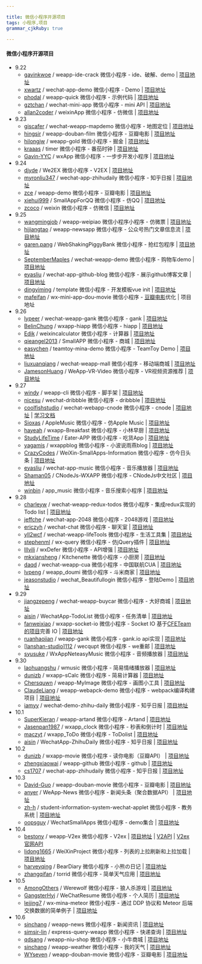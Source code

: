 ```yaml
---

title: 微信小程序开源项目 
tags: 小程序,项目
grammar_cjkRuby: true

---
```


#### **微信小程序开源项目** 

 - 9.22
   -  [gavinkwoe][1] / weapp-ide-crack 微信小程序 - ide、破解、demo | [项目地址][2]
   - [xwartz][3] / wechat-app-demo 微信小程序 - Demo | [项目地址][4]
   - [phodal][5] / weapp-quick 微信小程序 - 示例代码 | [项目地址][6]
   - [gztchan][7] / wechat-mini-app 微信小程序 - mini API | [项目地址][8]
   - [allan2coder][9] / weixinApp 微信小程序 - 仿微信 | [项目地址][10]
 - 9.23
    - [giscafer][11] / wechat-weapp-mapdemo 微信小程序 - 地图定位 | [项目地址][12]
    - [hingsir][13] / weapp-douban-film 微信小程序 - 豆瓣电影 | [项目地址][14]
    - [hilongjw][15] / weapp-gold 微信小程序 - 掘金 | [项目地址][16]
    - [kraaas][17] / timer 微信小程序 - 番茄时钟 | [项目地址][18]
    - [Gavin-YYC][19] / wxApp 微信小程序 - 一步步开发小程序 | [项目地址][20]
 - 9.24
   - [djyde][21] / We2EX 微信小程序 - V2EX | [项目地址][22]
   - [myronliu347][23] / wechat-app-zhihudaily 微信小程序 - 知乎日报 | [项目地址][24]
   - [zce][25] / weapp-demo 微信小程序 - 豆瓣电影 | [项目地址][26]
   - [xiehui999][27] / SmallAppForQQ 微信小程序 - 仿QQ | [项目地址][28]
   - [zcoco][29] / weixin 微信小程序 - 仿微信 | [项目地址][30]
 - 9.25
   - [wangmingjob][31] / weapp-weipiao 微信小程序小程序 - 仿微票 | [项目地址][32] 
   - [hijiangtao][33] / weapp-newsapp 微信小程序 - 公众号热门文章信息流 | [项目地址][34]
   - [garen.pang][35] / WebShakingPiggyBank 微信小程序 - 抢红包程序 | [项目地址][36]
   - [SeptemberMaples][37] / wechat-weapp-demo 微信小程序 - 购物车demo | [项目地址][38]
   - [eyasliu][39] / wechat-app-github-blog 微信小程序 - 展示github博客文章 | [项目地址][40]
   - [dingyiming][41] / template 微信小程序 - 开发模板vue init | [项目地址][42]
   - [mafeifan][43] / wx-mini-app-dou-movie 微信小程序 - [豆瓣电影][44]优化 | 项目地址
 - 9.26
   - [lypeer][45] / wechat-weapp-gank 微信小程序 - gank | [项目地址][46]
   - [BelinChung][47] / wxapp-hiapp 微信小程序 - hiapp | [项目地址][48]
   - [Edik][49] / weixincalculator 微信小程序 - 计算器 | [项目地址][50]
   - [qieangel2013][51] / SmallAPP 微信小程序 - 商城 | [项目地址][52]
   - [easychen][53] / teamtoy-mina-demo 微信小程序 - TeamToy Demo | [项目地址][54]
   - [liuxuanqiang][55] / wechat-weapp-mall 微信小程序 - 移动端商城 | [项目地址][56]
   - [JamesonHuang][57] / WeApp-VR-Video 微信小程序 - VR视频资源推荐 | [项目地址][58]
 - 9.27
   - [windy][59] / weapp-cli 微信小程序 - 脚手架 | [项目地址][60]
   - [nicesu][61] / wechat-dribbble 微信小程序 - dribbble | [项目地址][62]
   - [coolfishstudio][63] / wechat-webapp-cnode 微信小程序 - cnode |  [项目地址][64] | [学习文档][65]
   - [Sioxas][66] / AppleMusic 微信小程序 - 仿Apple Music | [项目地址][67]
   - [hayeah][68] / wxapp-Breakfast 微信小程序 - 小林早厨 | [项目地址][69]
   - [StudyLifeTime][70] / Eater-APP 微信小程序 - 吃货App | [项目地址][71]
   - [yagamis][72] / wxappblog 微信小程序 - 小波说雨燕blog | [项目地址][73]
   - [CrazyCodes][74] / WeiXin-SmallApps-Information 微信小程序 - 仿今日头条 | [项目地址][75]
   - [eyasliu][76] / wechat-app-music 微信小程序 - 音乐播放器 | [项目地址][77]
   - [Shaman05][78] / CNodeJs-WXAPP 微信小程序 - CNodeJs中文社区 | [项目地址][79]
   - [winbin][80] / app_music 微信小程序 - 音乐搜索小程序 | [项目地址][81]
 - 9.28
    - [charleyw][82] / wechat-weapp-redux-todos 微信小程序 - 集成redux实现的Todo list | [项目地址][83]
    - [jeffche][84] / wechat-app-2048 微信小程序 - 2048游戏 | [项目地址][85]
    - [ericzyh][86] / wechat-chat 微信小程序 - 聊天室 | [项目地址][87]
    - [yll2wcf][88] / wechat-weapp-lifeTools 微信小程序 - 生活工具集 | [项目地址][89]
    - [stephenml][90] / wx-query 微信小程序 - 仿jQuery插件 | [项目地址][91]
    - [Illvili][92] / wxDefer 微信小程序 - API增强 | [项目地址][93]
    - [mkxiansheng][94] / Kitchenette  微信小程序 - 小厨房 | [项目地址][95]
    - [daqd][96] / wechat-weapp-cua 微信小程序 - 中国联航CUA | [项目地址][97]
    - [lvpeng][98] / weapp_doumi 微信小程序 - 斗米商家 | [项目地址][99]
    - [jeasonstudio][100] / wechat_Beautifullogin 微信小程序 - 登陆Demo | [项目地址][101]
 - 9.29
   - [jiangzepeng][102] / wechat-weapp-buycar 微信小程序 - 大好商城 | [项目地址][103]
   - [aisin][104] / WechatApp-TodoList 微信小程序 - 任务清单 | [项目地址][105]
   - [fanweixiao][106] / wxapp-socket-io 微信小程序 - Socket IO 基于[CFETeam的项目][107]完善 IO | [项目地址][108]
   - [ruanhaojian][109] / weapp-gank 微信小程序 - gank.io api实现 | [项目地址][110]
   - [[lanshan-studio][111]][112] / wecqupt 微信小程序 - we重邮 | [项目地址][113]
   - [syusuke][114] / WxAppNeteasyMusic 微信小程序 - 音频播放器 | [项目地址][115]
 - 9.30
   - [laohuangshu][116] / wmusic 微信小程序 - 简易情绪播放器 | [项目地址][117]
   - [dunizb][118] / wxapp-sCalc 微信小程序 - 简易计算器 | [项目地址][119]
   - [Chersquwn][120] / weapp-MyImage 微信小程序 - 画图小工具 | [项目地址][121]
   - [ClaudeLiang][122] / weapp-webapck-demo 微信小程序 - webpack编译构建项目 | [项目地址][123]
   - [iamyy][124] / wechat-demo-zhihu-daily 微信小程序 - 知乎日报 | [项目地址][125]
 - 10.1
   - [SuperKieran][126] / weapp-artand 微信小程序 - Artand | [项目地址][127]
   - [Jasenpan1987][128] / wxapp_clock 微信小程序 - 秒表和倒计时 | [项目地址][129]
   - [maczyt][130] / wxapp_ToDo 微信小程序 - ToDolist | [项目地址][131]
   - [aisin][104] / WechatApp-ZhihuDaily 微信小程序 - 知乎日报 | [项目地址][132]
 - 10.2
   - [dunizb][133] / wxapp-movie 微信小程序 - 读你电影（豆瓣API） | [项目地址][134]
   - [zhengxiaowai][135] / weapp-github 微信小程序 - github | [项目地址][136]
   - [cs1707][137] / wechat-app-zhihudaily 微信小程序 - 知乎日报 | [项目地址][138]
 - 10.3
   - [David-Guo][139] / weapp-douban-movie 微信小程序 - 豆瓣电影 | [项目地址][140]
   - [anyer][141] / WeApp-News 微信小程序 - 新闻头条（聚合数据API） | [项目地址][142] 
   - [zh-h][143] / student-information-system-wechat-applet 微信小程序 - 教务系统 | [项目地址][144]
   - [oopsguy][145] / WechatSmallApps 微信小程序 - demo集合 | [项目地址][146]
 - 10.4
   - [bestony][147] / weapp-V2ex 微信小程序 - V2ex | [项目地址][148] | [V2API][149] | [V2ex 官网API][150]
   - [lidong1665][151] / WeiXinProject 微信小程序 - 列表的上拉刷新和上拉加载 | [项目地址][152] 
   - [harveyqing][153] / BearDiary 微信小程序 - 小熊の日记 | [项目地址][154]
   - [zhangqifan][155] / torrid 微信小程序 - 简单天气应用 | [项目地址][156]
 - 10.5
   - [AmongOthers][157] / Werewolf 微信小程序 - 狼人杀游戏 | [项目地址][158]
   - [GangsterHyj][159] / WeChatResume 微信小程序 - 个人简历 | [项目地址][160]
   - [leijing7][161] / wx-mina-meteor 微信小程序 - 通过 DDP 协议和 Meteor 后端交换数据的简单例子 | [项目地址][162]
 - 10.6
   - [sinchang][163] / weapp-news 微信小程序 - 新闻资讯 | [项目地址][164]
   - [simsir-lin][165] / express-query-weapp 微信小程序 - 快递查询 | [项目地址][166]
   - [qdsang][167] / weapp-niu-shop 微信小程序 - 小牛商城 | [项目地址][168]
   - [sinchang][169] / weapp-weather 微信小程序 - 我的天气 | [项目地址][170]
   - [WYseven][171] / weapp-douban-movie 微信小程序 - 豆瓣电影 | [项目地址][172]


  [1]: https://github.com/gavinkwoe
  [2]: https://github.com/gavinkwoe/weapp-ide-crack
  [3]: https://github.com/xwartz
  [4]: https://github.com/xwartz/wechat-app-demo
  [5]: https://github.com/phodal
  [6]: https://github.com/phodal/weapp-quick
  [7]: https://github.com/gztchan
  [8]: https://github.com/gztchan/wechat-mini-app
  [9]: https://github.com/allan2coder
  [10]: https://github.com/allan2coder/weixinApp
  [11]: https://github.com/giscafer
  [12]: https://github.com/giscafer/wechat-weapp-mapdemo
  [13]: https://github.com/hingsir
  [14]: https://github.com/hingsir/weapp-douban-film
  [15]: https://github.com/hilongjw
  [16]: https://github.com/hilongjw/weapp-gold/commits/master
  [17]: https://github.com/kraaas
  [18]: https://github.com/kraaas/timer
  [19]: https://github.com/Gavin-YYC
  [20]: https://github.com/Gavin-YYC/wxApp
  [21]: https://github.com/djyde
  [22]: https://github.com/djyde/We2EX
  [23]: https://github.com/myronliu347
  [24]: https://github.com/myronliu347/wechat-app-zhihudaily
  [25]: https://github.com/zce
  [26]: https://github.com/zce/weapp-demo
  [27]: https://github.com/xiehui999
  [28]: https://github.com/xiehui999/SmallAppForQQ
  [29]: http://git.oschina.net/zcoco
  [30]: http://git.oschina.net/zcoco/weixin/
  [31]: https://github.com/wangmingjob
  [32]: https://github.com/wangmingjob/weapp-weipiao
  [33]: https://github.com/hijiangtao
  [34]: https://github.com/hijiangtao/weapp-newsapp
  [35]: http://git.oschina.net/garen_git
  [36]: http://git.oschina.net/garen_git/WebWechat
  [37]: https://github.com/SeptemberMaples
  [38]: https://github.com/SeptemberMaples/wechat-weapp-demo
  [39]: https://github.com/eyasliu
  [40]: https://github.com/eyasliu/wechat-app-github-blog
  [41]: https://github.com/dingyiming
  [42]: https://github.com/dingyiming/template
  [43]: https://github.com/mafeifan
  [44]: https://github.com/zce/weapp-demo
  [45]: https://github.com/lypeer
  [46]: https://github.com/lypeer/wechat-weapp-gank
  [47]: https://github.com/BelinChung
  [48]: https://github.com/BelinChung/wxapp-hiapp
  [49]: http://git.oschina.net/edik
  [50]: http://git.oschina.net/edik/weixincalculator
  [51]: https://git.oschina.net/qieangel2013
  [52]: https://git.oschina.net/qieangel2013/SmallAPP
  [53]: https://github.com/easychen
  [54]: https://github.com/easychen/teamtoy-mina-demo
  [55]: https://github.com/liuxuanqiang
  [56]: https://github.com/liuxuanqiang/wechat-weapp-mall
  [57]: https://github.com/JamesonHuang
  [58]: https://github.com/JamesonHuang/WeApp-VR-Video
  [59]: https://github.com/windy
  [60]: https://github.com/windy/weapp-cli
  [61]: https://github.com/nicesu
  [62]: https://github.com/nicesu/wechat-dribbble
  [63]: https://github.com/coolfishstudio
  [64]: https://github.com/coolfishstudio/wechat-webapp-cnode
  [65]: https://github.com/coolfishstudio/wechat-webapp-cnode/blob/master/study.md
  [66]: https://github.com/Sioxas
  [67]: https://github.com/Sioxas/AppleMusic
  [68]: https://git.oschina.net/hayeah
  [69]: https://git.oschina.net/hayeah/wxapp-Breakfast
  [70]: https://github.com/StudyLifeTime
  [71]: https://github.com/StudyLifeTime/Eater-APP
  [72]: https://github.com/yagamis
  [73]: https://github.com/yagamis/wxappblog
  [74]: https://github.com/CrazyCodes
  [75]: https://github.com/CrazyCodes/WeiXin-SmallApps-Information
  [76]: https://github.com/eyasliu
  [77]: https://github.com/eyasliu/wechat-app-music
  [78]: https://github.com/Shaman05
  [79]: https://github.com/Shaman05/CNodeJs-WXAPP
  [80]: https://github.com/winbin
  [81]: https://github.com/winbin/app_music
  [82]: https://github.com/charleyw
  [83]: https://github.com/charleyw/wechat-weapp-redux-todos
  [84]: https://github.com/jeffche
  [85]: https://github.com/jeffche/wechat-app-2048
  [86]: https://github.com/ericzyh
  [87]: https://github.com/ericzyh/wechat-chat
  [88]: https://github.com/yll2wcf
  [89]: https://github.com/yll2wcf/wechat-weapp-lifeTools
  [90]: https://github.com/stephenml
  [91]: https://github.com/stephenml/wx-query
  [92]: https://github.com/Illvili
  [93]: https://github.com/Illvili/wxDefer
  [94]: https://github.com/mkxiansheng
  [95]: https://github.com/mkxiansheng/Kitchenette
  [96]: https://github.com/daqd
  [97]: https://github.com/daqd/wechat-weapp-cua
  [98]: https://github.com/lvpeng
  [99]: https://github.com/lvpeng/weapp_doumi
  [100]: https://github.com/jeasonstudio
  [101]: https://github.com/jeasonstudio/wechat_Beautifullogin
  [102]: https://github.com/jiangzepeng
  [103]: https://github.com/jiangzepeng/wechat-buycar
  [104]: https://github.com/aisin
  [105]: https://github.com/aisin/WechatApp-TodoList
  [106]: https://github.com/fanweixiao
  [107]: https://github.com/CFETeam/weapp-demo-websocket
  [108]: https://github.com/fanweixiao/wxapp-socket-io
  [109]: https://github.com/ruanhaojian
  [110]: https://github.com/ruanhaojian/weapp-gank
  [111]: https://github.com/lanshan-studio
  [112]: https://github.com/lanshan-studio
  [113]: https://github.com/lanshan-studio/wecqupt
  [114]: https://github.com/syusuke
  [115]: https://github.com/syusuke/WxAppNeteasyMusic
  [116]: https://git.oschina.net/laohuangshu
  [117]: https://git.oschina.net/laohuangshu/wmusic
  [118]: https://github.com/dunizb
  [119]: https://github.com/dunizb/wxapp-sCalc
  [120]: https://github.com/Chersquwn
  [121]: https://github.com/Chersquwn/weapp-MyImage
  [122]: https://github.com/ClaudeLiang
  [123]: https://github.com/ClaudeLiang/weapp-webapck-demo
  [124]: https://github.com/iamyy
  [125]: https://github.com/iamyy/wechat-demo-zhihu-daily
  [126]: https://github.com/SuperKieran
  [127]: https://github.com/SuperKieran/weapp-artand
  [128]: https://github.com/Jasenpan1987
  [129]: https://github.com/Jasenpan1987/wxapp_clock
  [130]: https://github.com/maczyt
  [131]: https://github.com/maczyt/wxapp_ToDo
  [132]: https://github.com/aisin/WechatApp-ZhihuDaily
  [133]: https://github.com/dunizb
  [134]: https://github.com/dunizb/wxapp-movie
  [135]: https://github.com/zhengxiaowai
  [136]: https://github.com/zhengxiaowai/weapp-github
  [137]: https://github.com/cs1707
  [138]: https://github.com/cs1707/wechat-app-zhihudaily
  [139]: https://github.com/David-Guo
  [140]: https://github.com/David-Guo/weapp-douban-movie
  [141]: https://github.com/anyer
  [142]: https://github.com/anyer/WeApp-News
  [143]: https://github.com/zh-h
  [144]: https://github.com/zh-h/student-information-system-wechat-applet
  [145]: https://github.com/oopsguy
  [146]: https://github.com/oopsguy/WechatSmallApps
  [147]: https://github.com/bestony
  [148]: https://github.com/bestony/weapp-V2ex
  [149]: https://github.com/bestony/V2API
  [150]: https://www.v2ex.com/p/7v9TEc53
  [151]: https://github.com/lidong1665
  [152]: https://github.com/lidong1665/WeiXinProject
  [153]: https://github.com/harveyqing
  [154]: https://github.com/harveyqing/BearDiary
  [155]: https://github.com/zhangqifan
  [156]: https://github.com/zhangqifan/torrid
  [157]: https://github.com/AmongOthers
  [158]: https://github.com/AmongOthers/Werewolf
  [159]: https://github.com/GangsterHyj
  [160]: https://github.com/GangsterHyj/WeChatResume
  [161]: https://github.com/leijing7
  [162]: https://github.com/leijing7/wx-mina-meteor
  [163]: https://github.com/sinchang
  [164]: https://github.com/sinchang/weapp-news
  [165]: https://github.com/simsir-lin
  [166]: https://github.com/simsir-lin/express-query-weapp
  [167]: https://github.com/qdsang
  [168]: https://github.com/qdsang/weapp-niu-shop
  [169]: https://github.com/sinchang
  [170]: https://github.com/sinchang/weapp-weather
  [171]: https://github.com/WYseven
  [172]: https://github.com/WYseven/weapp-douban-movie